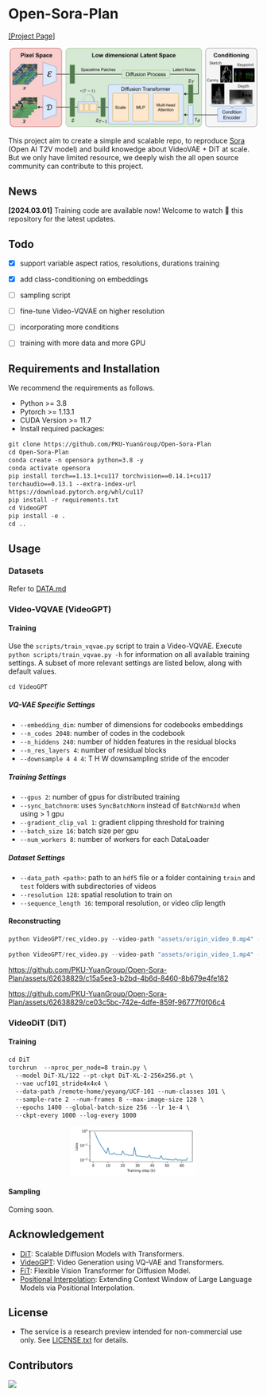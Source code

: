 # Open-Sora-Plan

[[Project Page]]()

![The architecture of Open-Sora-Plan](assets/framework.jpg)

This project aim to create a simple and scalable repo, to reproduce [Sora](https://openai.com/sora) (Open AI T2V model) and build knowedge about VideoVAE + DiT at scale. But we only have limited resource, we deeply wish the all open source community can contribute to this project.

## News
**[2024.03.01]** Training code are available now! Welcome to watch 👀 this repository for the latest updates.

## Todo

- [x] support variable aspect ratios, resolutions, durations training
- [x] add class-conditioning on embeddings

- [ ] sampling script
- [ ] fine-tune Video-VQVAE on higher resolution
- [ ] incorporating more conditions
- [ ] training with more data and more GPU


## Requirements and Installation

We recommend the requirements as follows.

* Python >= 3.8
* Pytorch >= 1.13.1
* CUDA Version >= 11.7
* Install required packages:

```
git clone https://github.com/PKU-YuanGroup/Open-Sora-Plan
cd Open-Sora-Plan
conda create -n opensora python=3.8 -y
conda activate opensora
pip install torch==1.13.1+cu117 torchvision==0.14.1+cu117 torchaudio==0.13.1 --extra-index-url https://download.pytorch.org/whl/cu117
pip install -r requirements.txt
cd VideoGPT
pip install -e .
cd ..
```

## Usage

### Datasets

Refer to [DATA.md](docs/DATA.md)

### Video-VQVAE (VideoGPT)

#### Training

Use the `scripts/train_vqvae.py` script to train a Video-VQVAE. Execute `python scripts/train_vqvae.py -h` for information on all available training settings. A subset of more relevant settings are listed below, along with default values.
```
cd VideoGPT
```

##### VQ-VAE Specific Settings
* `--embedding_dim`: number of dimensions for codebooks embeddings
* `--n_codes 2048`: number of codes in the codebook
* `--n_hiddens 240`: number of hidden features in the residual blocks
* `--n_res_layers 4`: number of residual blocks
* `--downsample 4 4 4`: T H W downsampling stride of the encoder

##### Training Settings
* `--gpus 2`: number of gpus for distributed training
* `--sync_batchnorm`: uses `SyncBatchNorm` instead of `BatchNorm3d` when using > 1 gpu
* `--gradient_clip_val 1`: gradient clipping threshold for training
* `--batch_size 16`: batch size per gpu
* `--num_workers 8`: number of workers for each DataLoader

##### Dataset Settings
* `--data_path <path>`: path to an `hdf5` file or a folder containing `train` and `test` folders with subdirectories of videos
* `--resolution 128`: spatial resolution to train on 
* `--sequence_length 16`: temporal resolution, or video clip length

#### Reconstructing

```Python
python VideoGPT/rec_video.py --video-path "assets/origin_video_0.mp4" --rec-path "rec_video_0.mp4" --num-frames 500 --sample-rate 1
```
```Python
python VideoGPT/rec_video.py --video-path "assets/origin_video_1.mp4" --rec-path "rec_video_1.mp4" --resolution 196 --num-frames 600 --sample-rate 1
```




https://github.com/PKU-YuanGroup/Open-Sora-Plan/assets/62638829/c15a5ee3-b2bd-4b6d-8460-8b679e4fe182

https://github.com/PKU-YuanGroup/Open-Sora-Plan/assets/62638829/ce03c5bc-742e-4dfe-859f-96777f0f06c4








### VideoDiT (DiT)

#### Training
```
cd DiT
torchrun  --nproc_per_node=8 train.py \
  --model DiT-XL/122 --pt-ckpt DiT-XL-2-256x256.pt \
  --vae ucf101_stride4x4x4 \
  --data-path /remote-home/yeyang/UCF-101 --num-classes 101 \
  --sample-rate 2 --num-frames 8 --max-image-size 128 \
  --epochs 1400 --global-batch-size 256 --lr 1e-4 \
  --ckpt-every 1000 --log-every 1000 
```

<p align="center">
<img src="assets/loss.jpg" width=50%>
</p>

#### Sampling
Coming soon.

## Acknowledgement
* [DiT](https://github.com/facebookresearch/DiT/tree/main): Scalable Diffusion Models with Transformers.
* [VideoGPT](https://github.com/wilson1yan/VideoGPT): Video Generation using VQ-VAE and Transformers.
* [FiT](https://github.com/whlzy/FiT): Flexible Vision Transformer for Diffusion Model.
* [Positional Interpolation](https://arxiv.org/abs/2306.15595): Extending Context Window of Large Language Models via Positional Interpolation.

## License
* The service is a research preview intended for non-commercial use only. See [LICENSE.txt](LICENSE.txt) for details.

## Contributors

<a href="https://github.com/PKU-YuanGroup/Open-Sora-Plan/graphs/contributors">
  <img src="https://contrib.rocks/image?repo=PKU-YuanGroup/Open-Sora-Plan" />
</a>
